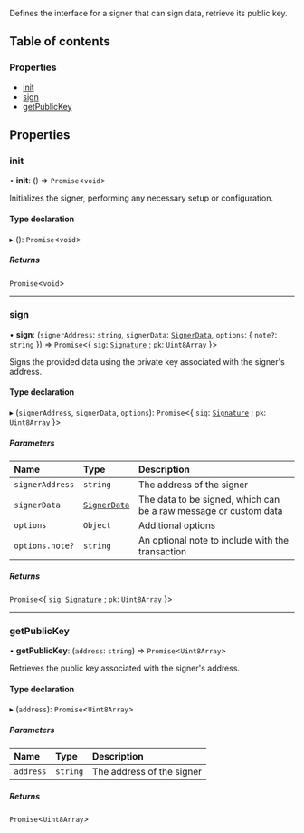 Defines the interface for a signer that can sign data, retrieve its public key.

## Table of contents

### Properties

- [init](signer_src.Signer.md#init)
- [sign](signer_src.Signer.md#sign)
- [getPublicKey](signer_src.Signer.md#getpublickey)

## Properties

### init

• **init**: () => `Promise`\<`void`\>

Initializes the signer, performing any necessary setup or configuration.

#### Type declaration

▸ (): `Promise`\<`void`\>

##### Returns

`Promise`\<`void`\>

___

### sign

• **sign**: (`signerAddress`: `string`, `signerData`: [`SignerData`](signer_src.SignerData.md), `options`: \{ `note?`: `string`  }) => `Promise`\<\{ `sig`: [`Signature`](signer_src.Signature.md) ; `pk`: `Uint8Array`  }\>

Signs the provided data using the private key associated with the signer's address.

#### Type declaration

▸ (`signerAddress`, `signerData`, `options`): `Promise`\<\{ `sig`: [`Signature`](signer_src.Signature.md) ; `pk`: `Uint8Array`  }\>

##### Parameters

| Name | Type | Description |
| :------ | :------ | :------ |
| `signerAddress` | `string` | The address of the signer |
| `signerData` | [`SignerData`](signer_src.SignerData.md) | The data to be signed, which can be a raw message or custom data |
| `options` | `Object` | Additional options |
| `options.note?` | `string` | An optional note to include with the transaction |

##### Returns

`Promise`\<\{ `sig`: [`Signature`](signer_src.Signature.md) ; `pk`: `Uint8Array`  }\>

___

### getPublicKey

• **getPublicKey**: (`address`: `string`) => `Promise`\<`Uint8Array`\>

Retrieves the public key associated with the signer's address.

#### Type declaration

▸ (`address`): `Promise`\<`Uint8Array`\>

##### Parameters

| Name | Type | Description |
| :------ | :------ | :------ |
| `address` | `string` | The address of the signer |

##### Returns

`Promise`\<`Uint8Array`\>
